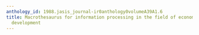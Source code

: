 ```yaml
---
anthology_id: 1988.jasis_journal-ir0anthology0volumeA39A1.6
title: Macrothesaurus for information processing in the field of economic and social
  development
---
```

